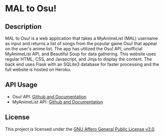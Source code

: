 # MAL to Osu!

## Description

MAL to Osu! is a web application that takes a MyAnimeList (MAL) username as input and returns a list of songs from the popular game Osu! that appear on the user's anime list. The app has utilized the Osu! API, unofficial MyAnimeList API, and Beautiful Soup for data gathering. This website uses regular HTML, CSS, and Javascript, and Jinja to display the content. The back end uses Flask with an SQLite3 database for faster processing and the full website is hosted on Heroku.


## API Usage

- Osu! API: [Github and Documentation](https://github.com/circleguard/ossapi)
- MyAnimeList API: [Github and Documentation](https://github.com/darenliang/mal-api)

## License

This project is licensed under the [GNU Affero General Public License v3.0](LICENSE).
